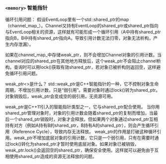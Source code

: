 ### `<memory>` 智能指针
循环引用问题：
假设EventLoop里有一个std::shared_ptr<channel>的map（channel_map_）。Channel又持有EventLoop的shared_ptr或shared_ptr指向与EventLoop相关的资源，这样就有可能形成一个循环引用（A中持有shared_ptr指向B，B中持有shared_ptr指向A，导致引用计数无法归零，对象无法析构，产生内存泄漏）。

如果在channel_map_中存储weak_ptr<channel>，则不会增加Channel对象的引用计数。当channel对应的shared_ptr在其他地方释放后，这个weak_ptr不会阻止channel析构。查询时可以用lock()获取有效shared_ptr，若对象已被析构则返回空，这样避免循环引用问题。

weak_ptr<>是什么？
std::weak_ptr是C++智能指针的一种，它不控制对象生命周期，不增加引用计数，只是“弱引用”。需要对象时通过lock()转为shared_ptr。对象销毁后，weak_ptr会变成空的弱引用，无资源可用。

weak_ptr是C++11引入的智能指针类型之一，它与shared_ptr配合使用。
当你用shared_ptr管理对象时，对象的引用计数会随着shared_ptr的复制而增加，当最后一个shared_ptr销毁时，对象才会释放。但如果两个对象通过shared_ptr互相持有对方（例如A持有B的shared_ptr，B持有A的shared_ptr），则会产生循环引用（Reference Cycle），导致内存无法释放。
weak_ptr的作用是打破这种循环引用。weak_ptr不增加底层对象的引用计数，它只是一个弱引用，只有在需要时通过lock()转化为shared_ptr才暂时使用底层对象。如果对象已被销毁，weak_ptr.lock()会返回空的shared_ptr，确保安全使用。这样就可以避免由于互相使用shared_ptr造成的资源无法释放的问题。